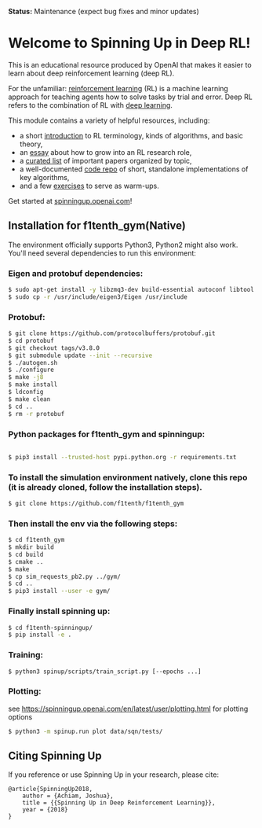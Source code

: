 **Status:** Maintenance (expect bug fixes and minor updates)

Welcome to Spinning Up in Deep RL! 
==================================

This is an educational resource produced by OpenAI that makes it easier to learn about deep reinforcement learning (deep RL).

For the unfamiliar: [reinforcement learning](https://en.wikipedia.org/wiki/Reinforcement_learning) (RL) is a machine learning approach for teaching agents how to solve tasks by trial and error. Deep RL refers to the combination of RL with [deep learning](http://ufldl.stanford.edu/tutorial/).

This module contains a variety of helpful resources, including:

- a short [introduction](https://spinningup.openai.com/en/latest/spinningup/rl_intro.html) to RL terminology, kinds of algorithms, and basic theory,
- an [essay](https://spinningup.openai.com/en/latest/spinningup/spinningup.html) about how to grow into an RL research role,
- a [curated list](https://spinningup.openai.com/en/latest/spinningup/keypapers.html) of important papers organized by topic,
- a well-documented [code repo](https://github.com/openai/spinningup) of short, standalone implementations of key algorithms,
- and a few [exercises](https://spinningup.openai.com/en/latest/spinningup/exercises.html) to serve as warm-ups.

Get started at [spinningup.openai.com](https://spinningup.openai.com)!



## Installation for f1tenth_gym(Native)
The environment officially supports Python3, Python2 might also work. You'll need several dependencies to run this environment:

### Eigen and protobuf dependencies:

```bash
$ sudo apt-get install -y libzmq3-dev build-essential autoconf libtool libeigen3-dev
$ sudo cp -r /usr/include/eigen3/Eigen /usr/include
```

### Protobuf:

```bash
$ git clone https://github.com/protocolbuffers/protobuf.git
$ cd protobuf
$ git checkout tags/v3.8.0
$ git submodule update --init --recursive
$ ./autogen.sh
$ ./configure
$ make -j8
$ make install
$ ldconfig
$ make clean
$ cd ..
$ rm -r protobuf
```

### Python packages for f1tenth_gym and spinningup:
```bash

$ pip3 install --trusted-host pypi.python.org -r requirements.txt
```

### To install the simulation environment natively, clone this repo (it is already cloned, follow the installation steps).

```bash
$ git clone https://github.com/f1tenth/f1tenth_gym
```

### Then install the env via the following steps:
```bash
$ cd f1tenth_gym
$ mkdir build
$ cd build
$ cmake ..
$ make
$ cp sim_requests_pb2.py ../gym/
$ cd ..
$ pip3 install --user -e gym/
```

### Finally install spinning up:
```bash
$ cd f1tenth-spinningup/
$ pip install -e .
```

### Training:
```bash
$ python3 spinup/scripts/train_script.py [--epochs ...]
```
### Plotting:
see https://spinningup.openai.com/en/latest/user/plotting.html for plotting options
```bash
$ python3 -m spinup.run plot data/sqn/tests/
```

Citing Spinning Up
------------------

If you reference or use Spinning Up in your research, please cite:

```
@article{SpinningUp2018,
    author = {Achiam, Joshua},
    title = {{Spinning Up in Deep Reinforcement Learning}},
    year = {2018}
}
```
